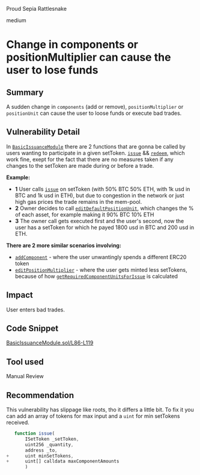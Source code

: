 Proud Sepia Rattlesnake

medium

# Change in components or positionMultiplier can cause the user to lose funds

## Summary
A sudden change in `components` (add or remove), `positionMultiplier` or  `positionUnit` can cause the user to loose funds or execute bad trades.

## Vulnerability Detail
In [`BasicIssuanceModule`](https://github.com/sherlock-audit/2023-06-Index/blob/main/index-protocol/contracts/protocol/modules/v1/BasicIssuanceModule.sol) there are 2 functions that are gonna be called by users wanting to participate in a given setToken. [`issue`](https://github.com/sherlock-audit/2023-06-Index/blob/main/index-protocol/contracts/protocol/modules/v1/BasicIssuanceModule.sol#L86-L119) && [`redeem`](https://github.com/sherlock-audit/2023-06-Index/blob/main/index-protocol/contracts/protocol/modules/v1/BasicIssuanceModule.sol#L129-L163), which work fine, exept for the fact that there are no measures taken if any changes to the setToken are made during or before a trade. 

**Example:** 
- **1** User calls [`issue`](https://github.com/sherlock-audit/2023-06-Index/blob/main/index-protocol/contracts/protocol/modules/v1/BasicIssuanceModule.sol#L86-L119) on setToken (with 50% BTC 50% ETH, with 1k usd in BTC and 1k usd in ETH), but due to congestion in the network or just high gas prices the trade remains in the mem-pool.
- **2** Owner decides to call   [`editDefaultPositionUnit`](https://github.com/sherlock-audit/2023-06-Index/blob/main/index-protocol/contracts/protocol/SetToken.sol#L238-L244), which changes the % of each asset, for example making it 90% BTC 10% ETH
- **3** The owner call gets executed first and the user's second, now the user has a setToken for which he payed 1800 usd in BTC and 200 usd in ETH.

**There are 2 more similar scenarios involving:**
- [`addComponent`](https://github.com/sherlock-audit/2023-06-Index/blob/main/index-protocol/contracts/protocol/SetToken.sol#L217-L223) - where the user unwantingly spends a different ERC20 token
- [`editPositionMultiplier`](https://github.com/sherlock-audit/2023-06-Index/blob/main/index-protocol/contracts/protocol/SetToken.sol#L317-L323) - where the user gets minted less setTokens, because of how [`getRequiredComponentUnitsForIssue`](https://github.com/sherlock-audit/2023-06-Index/blob/main/index-protocol/contracts/protocol/modules/v1/BasicIssuanceModule.sol#L203-L223) is calculated

## Impact
User enters bad trades.

## Code Snippet
[BasicIssuanceModule.sol/L86-L119](https://github.com/sherlock-audit/2023-06-Index/blob/main/index-protocol/contracts/protocol/modules/v1/BasicIssuanceModule.sol#L86-L119)
## Tool used

Manual Review

## Recommendation
This vulnerability has slippage like roots, tho it differs a little bit. To fix it you can add an array of tokens for max input and a `uint` for min setTokens received. 
 ```jsx
    function issue(
        ISetToken _setToken,
        uint256 _quantity,
        address _to,
+      uint minSetTokens,
+      uint[] calldata maxComponentAmounts
        )
```
